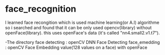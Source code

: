 # face_recognition
I learned face recongition which is used machine learning(or A.I) algorithme
so i searched and found that it can be only used opencv(library) without openFace(library).
this uses openFace's data (it's called "nn4.small2.v1.t7").


-The directory
face detecting : openCV DNN Face Detecting
face_emedding  : openCV Face Embedding value(128 values on a face) with openFace

